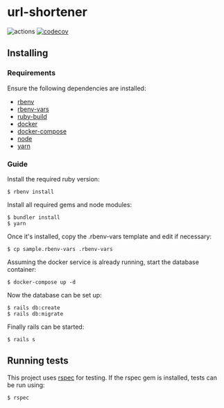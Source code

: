 # url-shortener

![actions](https://github.com/fiinnnn/url-shortener/actions/workflows/test.yml/badge.svg)
[![codecov](https://codecov.io/gh/fiinnnn/url-shortener/branch/master/graph/badge.svg?token=MFNDULY2AL)](https://codecov.io/gh/fiinnnn/url-shortener)

## Installing

### Requirements
Ensure the following dependencies are installed:
* [rbenv](https://github.com/rbenv/rbenv)
* [rbenv-vars](https://github.com/rbenv/rbenv-vars)
* [ruby-build](https://github.com/rbenv/ruby-build)
* [docker](https://www.docker.com/)
* [docker-compose](https://docs.docker.com/compose/install/)
* [node](https://nodejs.org/)
* [yarn](https://yarnpkg.com/)

### Guide
Install the required ruby version:
```
$ rbenv install
```

Install all required gems and node modules:
```
$ bundler install
$ yarn
```

Once it's installed, copy the .rbenv-vars template and edit if necessary:
```
$ cp sample.rbenv-vars .rbenv-vars
```

Assuming the docker service is already running, start the database container:
```
$ docker-compose up -d
```

Now the database can be set up:
```
$ rails db:create
$ rails db:migrate
```

Finally rails can be started:
```
$ rails s
```

## Running tests
This project uses [rspec](https://rspec.info/) for testing.
If the rspec gem is installed, tests can be run using:
```
$ rspec
```
